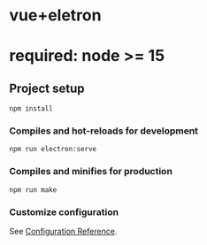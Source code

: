 # vue+eletron
# required: node >= 15

## Project setup
```
npm install
```

### Compiles and hot-reloads for development
```
npm run electron:serve
```

### Compiles and minifies for production
```
npm run make

```

### Customize configuration
See [Configuration Reference](https://cli.vuejs.org/config/).
